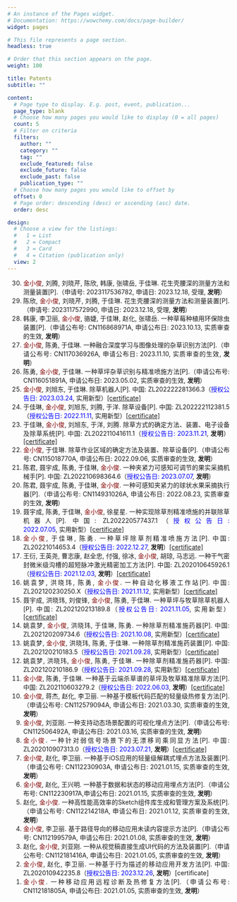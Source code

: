 ```yaml
---
# An instance of the Pages widget.
# Documentation: https://wowchemy.com/docs/page-builder/
widget: pages

# This file represents a page section.
headless: true

# Order that this section appears on the page.
weight: 100

title: Patents
subtitle: ""

content:
  # Page type to display. E.g. post, event, publication...
  page_type: blank
  # Choose how many pages you would like to display (0 = all pages)
  count: 5
  # Filter on criteria
  filters:
    author: ""
    category: ""
    tag: ""
    exclude_featured: false
    exclude_future: false
    exclude_past: false
    publication_type: ""
  # Choose how many pages you would like to offset by
  offset: 0
  # Page order: descending (desc) or ascending (asc) date.
  order: desc

design:
  # Choose a view for the listings:
  #   1 = List
  #   2 = Compact
  #   3 = Card
  #   4 = Citation (publication only)
  view: 2
---
```


<div style="text-align: justify">
<ol reversed style="padding-inline-start: 36px">
<li><font color="800000">金小俊</font>, 刘腾, 刘晓芹, 陈欣, 韩康, 张啸岳, 于佳琳. 花生壳腰深的测量方法和测量装置[P].（申请号: 2023117536782, 申请日: 2023.12.18, 受理, <b>发明</b>）</li>
<li>陈欣, <font color="800000">金小俊</font>, 刘晓芹, 刘腾, 于佳琳. 花生壳腰深的测量方法和测量装置[P].（申请号: 2023117572990, 申请日: 2023.12.18, 受理, <b>发明</b>）</li>
<li>韩康, 李卫丽, <font color="800000">金小俊</font>, 骆婕, 于佳琳, 赵化, 张啸岳. 一种草莓种植用环保除虫装置[P].（申请公布号: CN116868971A, 申请公布日: 2023.10.13, 实质审查的生效, <b>发明</b>）</li>
<li><font color="800000">金小俊</font>, 陈勇, 于佳琳. 一种融合深度学习与图像处理的杂草识别方法[P].（申请公布号: CN117036926A, 申请公布日: 2023.11.10, 实质审查的生效, <b>发明</b>）</li>
<li>陈勇, <font color="800000">金小俊</font>, 于佳琳. 一种草坪杂草识别与精准喷施方法[P].（申请公布号: CN116051891A, 申请公布日: 2023.05.02, 实质审查的生效, <b>发明</b>）</li>
<li><font color="800000">金小俊</font>, 刘旭东, 于佳琳. 除草机器人[P]. 中国: ZL202222281366.3（<font color="0000FF">授权公告日: 2023.03.24</font>, 实用新型）<a href="./archive/patent/除草机器人.pdf">[certificate]</a ></li>
<li>于佳琳, <font color="800000">金小俊</font>, 刘旭东, 刘腾, 于洋. 除草设备[P]. 中国: ZL202222112381.5（<font color="0000FF">授权公告日: 2022.11.11</font>, 实用新型）<a href="./archive/patent/除草设备.pdf">[certificate]</a ></li>
<li>于佳琳, <font color="800000">金小俊</font>, 刘旭东, 于洋, 刘腾. 除草方式的确定方法、装置、电子设备及除草系统[P]. 中国: ZL202211041611.1（<font color="0000FF">授权公告日: 2023.11.21</font>, <b>发明</b>）<a href="./archive/patent/除草方式的确定方法、装置、电子设备及除草系统.pdf">[certificate]</a ></li>
<li><font color="800000">金小俊</font>, 于佳琳. 除草作业区域的确定方法及装置、除草设备[P].（申请公布号: CN115018770A, 申请公布日: 2022.09.06, 实质审查的生效, <b>发明</b>）</li>
<li>陈君, 聂宇成, 陈勇, 于佳琳, <font color="800000">金小俊</font>. 一种夹紧力可感知可调节的果实采摘机械手[P]. 中国: ZL202210698364.6（<font color="0000FF">授权公告日: 2023.07.07</font>, <b>发明</b>）</li>
<li>陈君, 聂宇成, 陈勇, 于佳琳, <font color="800000">金小俊</font>. 一种可感知夹紧力的球状水果采摘执行器[P].（申请公布号: CN114931026A, 申请公布日: 2022.08.23, 实质审查的生效, <b>发明</b>）</li>
<li>聂宇成, 陈勇, 于佳琳, <font color="800000">金小俊</font>, 徐星星. 一种实现除草剂精准喷施的并联除草机器人[P]. 中国: ZL202220577437.1（<font color="0000FF">授权公告日: 2022.07.05</font>, 实用新型）<a href="./archive/patent/一种实现除草剂精准喷施的并联除草机器人.pdf">[certificate]</a ></li>
<li><font color="800000">金小俊</font>, 于佳琳, 陈勇. 一种草坪除草剂精准喷施方法[P]. 中国: ZL20221014653.4（<font color="0000FF">授权公告日: 2022.12.27</font>, <b>发明</b>）<a href="./archive/patent/一种草坪除草剂精准喷施方法.pdf">[certificate]</a ></li>
<li>王衍, 王英尧, 曹志康, 赵全忠, 付强, 徐冰, <font color="800000">金小俊</font>, 胡琼, 马志远. 一种干气密封微米级沟槽的超短脉冲激光精密加工方法[P]. 中国: ZL202010645926.1（<font color="0000FF">授权公告日: 2021.12.03</font>, <b>发明</b>）<a href="./archive/patent/一种干气密封微米级沟槽的超短脉冲激光精密加工方法.pdf">[certificate]</a ></li>
<li>姚袁梦, 洪晓玮, 陈勇, <font color="800000">金小俊</font>. 一种自动化移液工作站[P]. 中国: ZL202120230250.X（<font color="0000FF">授权公告日: 2021.11.12</font>, 实用新型）<a href="./archive/patent/一种自动化移液工作站.pdf">[certificate]</a ></li>
<li>聂宇成, 洪晓玮, 刘俊锋, <font color="800000">金小俊</font>, 陈勇, 于佳琳. 一种草坪与牧草除草机器人[P]. 中国: ZL202120213189.8（<font color="0000FF">授权公告日: 2021.11.05</font>, 实用新型）<a href="./archive/patent/一种草坪与牧草除草机器人.pdf">[certificate]</a ></li>
<li>姚袁梦, <font color="800000">金小俊</font>, 洪晓玮, 于佳琳, 陈勇. 一种除草剂精准施药器[P]. 中国: ZL202120209734.6（<font color="0000FF">授权公告日: 2021.10.08</font>, 实用新型）<a href="./archive/patent/一种除草剂精准施药器-2.pdf">[certificate]</a ></li>
<li>姚袁梦, <font color="800000">金小俊</font>, 洪晓玮, 陈勇, 于佳琳. 一种除草剂精准施药装置[P]. 中国: ZL202120210183.5（<font color="0000FF">授权公告日: 2021.09.28</font>, 实用新型）<a href="./archive/patent/一种除草剂精准施药装置.pdf">[certificate]</a ></li>
<li>姚袁梦, 洪晓玮, <font color="800000">金小俊</font>, 陈勇, 于佳琳. 一种除草剂精准施药器[P]. 中国: ZL202120210186.9（<font color="0000FF">授权公告日: 2021.09.28</font>, 实用新型）<a href="./archive/patent/一种除草剂精准施药器-1.pdf">[certificate]</a ></li>
<li><font color="800000">金小俊</font>, 陈勇, 于佳琳. 一种基于云端杀草谱的草坪及牧草精准除草方法[P]. 中国: ZL202110603279.2（<font color="0000FF">授权公告日: 2022.06.03</font>, <b>发明</b>）<a href="./archive/patent/一种基于云端杀草谱的草坪及牧草精准除草方法.pdf">[certificate]</a ></li>
<li><font color="800000">金小俊</font>, 蒋杰, 赵化, 李卫丽. 一种基于模板代码匹配的轻量级热修复方法[P].（申请公布号: CN112579094A, 申请公布日: 2021.03.30, 实质审查的生效, <b>发明</b>）</li>
<li><font color="800000">金小俊</font>, 刘亚刚. 一种支持动态场景配置的可视化埋点方法[P].（申请公布号: CN112506492A, 申请公布日: 2021.03.16, 实质审查的生效, <b>发明</b>）</li>
<li><font color="800000">金小俊</font>. 一种针对弱信号场景下的无漂移司乘同显方法[P]. 中国: ZL202010907313.0（<font color="0000FF">授权公告日: 2023.07.21</font>, <b>发明</b>）<a href="./archive/patent/一种针对弱信号场景下的无漂移司乘同显方法.pdf">[certificate]</a ></li>
<li><font color="800000">金小俊</font>, 赵化, 李卫丽. 一种基于iOS应用的轻量级解耦式埋点方法及装置[P].（申请公布号: CN112230903A, 申请公布日: 2021.01.15, 实质审查的生效, <b>发明</b>）</li>
<li><font color="800000">金小俊</font>, 赵化, 王兴明. 一种基于数据和状态的移动应用埋点方法[P].（申请公布号: CN112230917A,申请公布日: 2021.01.15, 实质审查的生效, <b>发明</b>）</li>
<li>赵化, <font color="800000">金小俊</font>. 一种高性能高效率的Sketch组件库生成和管理方案及系统[P].（申请公布号: CN112214218A, 申请公布日: 2021.01.12, 实质审查的生效, <b>发明</b>）</li>
<li><font color="800000">金小俊</font>, 李卫丽. 基于路径导向的移动应用未读内容提示方法[P].（申请公布号: CN112199579A, 申请公布日: 2021.01.08, 实质审查的生效, <b>发明</b>）</li>
<li>赵化, <font color="800000">金小俊</font>, 刘亚刚. 一种从视觉稿直接生成UI代码的方法及装置[P].（申请公布号: CN112181416A, 申请公布日: 2021.01.05, 实质审查的生效, <b>发明</b>）</li>
<li><font color="800000">金小俊</font>, 赵化, 李卫丽. 一种基于行为描述的移动应用开发方法[P]. 中国: ZL202010942235.8（<font color="0000FF">授权公告日: 2023.12.26</font>, <b>发明</b>）[certificate]</li>
<li><font color="800000">金小俊</font>. 一种移动应用远程诊断及热修复方法[P].（申请公布号: CN112181805A, 申请公布日: 2021.01.05, 实质审查的生效, <b>发明</b>）</li>
</ol>
</div>
